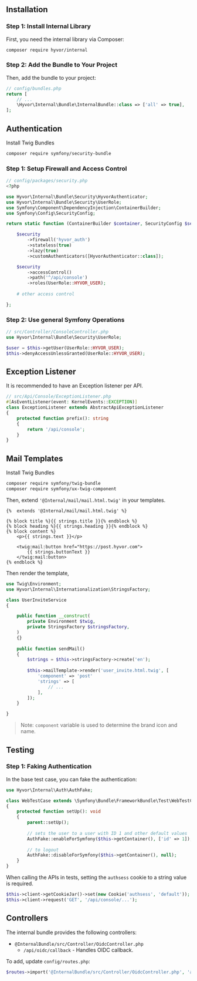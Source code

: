 ## Installation

### Step 1: Install Internal Library

First, you need the internal library via Composer:

```bash
composer require hyvor/internal
```

### Step 2: Add the Bundle to Your Project

Then, add the bundle to your project:

```php
// config/bundles.php
return [
    // ...
    \Hyvor\Internal\Bundle\InternalBundle::class => ['all' => true],
];
```

## Authentication

Install Twig Bundles

```bash
composer require symfony/security-bundle
```

### Step 1: Setup Firewall and Access Control

```php
// config/packages/security.php
<?php

use Hyvor\Internal\Bundle\Security\HyvorAuthenticator;
use Hyvor\Internal\Bundle\Security\UserRole;
use Symfony\Component\DependencyInjection\ContainerBuilder;
use Symfony\Config\SecurityConfig;

return static function (ContainerBuilder $container, SecurityConfig $security): void {

    $security
        ->firewall('hyvor_auth')
        ->stateless(true)
        ->lazy(true)
        ->customAuthenticators([HyvorAuthenticator::class]);

    $security
        ->accessControl()
        ->path('^/api/console')
        ->roles(UserRole::HYVOR_USER);
        
    # other access control

};
```

### Step 2: Use general Symfony Operations

```php
// src/Controller/ConsoleController.php
use Hyvor\Internal\Bundle\Security\UserRole;

$user = $this->getUser(UserRole::HYVOR_USER);
$this->denyAccessUnlessGranted(UserRole::HYVOR_USER);
```

## Exception Listener

It is recommended to have an Exception listener per API.

```php
// src/Api/Console/ExceptionListener.php
#[AsEventListener(event: KernelEvents::EXCEPTION)]
class ExceptionListener extends AbstractApiExceptionListener
{
    protected function prefix(): string
    {
        return '/api/console';
    }
}
```

## Mail Templates

Install Twig Bundles

```bash
composer require symfony/twig-bundle
composer require symfony/ux-twig-component
```

Then, extend `'@Internal/mail/mail.html.twig'` in your templates.

```twig
{%  extends '@Internal/mail/mail.html.twig' %}

{% block title %}{{ strings.title }}{% endblock %}
{% block heading %}{{ strings.heading }}{% endblock %}
{% block content %}
    <p>{{ strings.text }}</p>

    <twig:mail:button href="https://post.hyvor.com">
        {{ strings.buttonText }}
    </twig:mail:button>
{% endblock %}
```

Then render the template,

```php
use Twig\Environment;
use Hyvor\Internal\Internationalization\StringsFactory;

class UserInviteService
{

    public function __construct(
        private Environment $twig,
        private StringsFactory $stringsFactory,
    )
    {}
    
    public function sendMail()
    {
        $strings = $this->stringsFactory->create('en');
    
        $this->mailTemplate->render('user_invite.html.twig', [
            'component' => 'post'
            'strings' => [
                // ...
            ],
        ]);
    }

}
```

> Note: `component` variable is used to determine the brand icon and name.

## Testing

### Step 1: Faking Authentication

In the base test case, you can fake the authentication:

```php
use Hyvor\Internal\Auth\AuthFake;

class WebTestCase extends \Symfony\Bundle\FrameworkBundle\Test\WebTestCase
{
    protected function setUp(): void
    {
        parent::setUp();
        
        // sets the user to a user with ID 1 and other default values
        AuthFake::enableForSymfony($this->getContainer(), ['id' => 1]);
        
        // to logout
        AuthFake::disableForSymfony($this->getContainer(), null);
    }
}
```

When calling the APIs in tests, setting the `authsess` cookie to a string value is required.

```php
$this->client->getCookieJar()->set(new Cookie('authsess', 'default'));
$this->client->request('GET', '/api/console/...');
```

## Controllers

The internal bundle provides the following controllers:

- `@InternalBundle/src/Controller/OidcController.php`
    - `/api/oidc/callback` - Handles OIDC callback.

To add, update `config/routes.php`:

```php
$routes->import('@InternalBundle/src/Controller/OidcController.php', 'attribute');
```